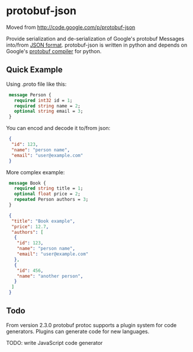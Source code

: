 # protobuf-json
Moved from http://code.google.com/p/protobuf-json

Provide serialization and de-serialization of Google's protobuf Messages into/from [JSON format](http://www.json.org/). protobuf-json is written in python and depends on Google's [protobuf compiler](http://code.google.com/p/protobuf/) for python.

## Quick Example

Using .proto file like this: 
```protobuf
 message Person {
   required int32 id = 1;
   required string name = 2;
   optional string email = 3;
 }
```
You can encod and decode it to/from json:
```json
 {
  "id": 123,
  "name": "person name",
  "email": "user@example.com"
 }
```
More complex example:
```protobuf
 message Book {
   required string title = 1;
   optional float price = 2;
   repeated Person authors = 3;
 }
```
```json
 {
  "title": "Book example",
  "price": 12.7,
  "authors": [
   {
    "id": 123,
    "name": "person name",
    "email": "user@example.com"
   },
   {
    "id": 456,
    "name": "another person",
   }
  ]
 }
```
## Todo
From version 2.3.0 protobuf protoc supports a plugin system for code generators. Plugins can generate code for new languages.

TODO: write JavaScript code generator
